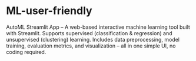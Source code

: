 # ML-user-friendly
AutoML Streamlit App – A web-based interactive machine learning tool built with Streamlit. Supports supervised (classification &amp; regression) and unsupervised (clustering) learning. Includes data preprocessing, model training, evaluation metrics, and visualization – all in one simple UI, no coding required.
